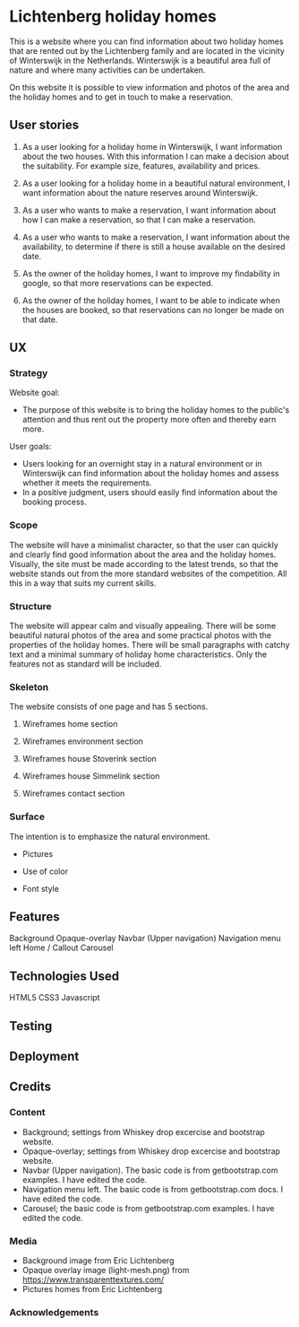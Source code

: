 # Lichtenberg holiday homes

This is a website where you can find information about two holiday homes that are rented out by the Lichtenberg family and are located in the vicinity of Winterswijk 
in the Netherlands. Winterswijk is a beautiful area full of nature and where many activities can be undertaken.

On this website it is possible to view information and photos of the area and the holiday homes and to get in touch to make a reservation. 

## User stories


1. As a user looking for a holiday home in Winterswijk, I want information about the two houses. With this information I can make a decision about the suitability.
For example size, features, availability and prices.

1. As a user looking for a holiday home in a beautiful natural environment, I want information about the nature reserves around Winterswijk.

1. As a user who wants to make a reservation, I want information about how I can make a reservation, so that I can make a reservation.

1. As a user who wants to make a reservation, I want information about the availability, to determine if there is still a house available on the desired date.

1. As the owner of the holiday homes, I want to improve my findability in google, so that more reservations can be expected.

1. As the owner of the holiday homes, I want to be able to indicate when the houses are booked, so that reservations can no longer be made on that date.



## UX

### Strategy

Website goal:

* The purpose of this website is to bring the holiday homes to the public's attention and thus rent out the property more often and thereby earn more. 

User goals:

* Users looking for an overnight stay in a natural environment or in Winterswijk can find information about the holiday homes and assess whether it meets the requirements.
* In a positive judgment, users should easily find information about the booking process. 

### Scope

The website will have a minimalist character, so that the user can quickly and clearly find good information about the area and the holiday homes.
Visually, the site must be made according to the latest trends, so that the website stands out from the more standard websites of the competition.
All this in a way that suits my current skills. 


### Structure

The website will appear calm and visually appealing. There will be some beautiful natural photos of the area and some practical photos with the
properties of the holiday homes. There will be small paragraphs with catchy text and a minimal summary of holiday home characteristics. Only the features not as
standard will be included. 

### Skeleton

The website consists of one page and has 5 sections.

1. Wireframes home section

1. Wireframes environment section

1. Wireframes house Stoverink section

1. Wireframes house Simmelink section

1. Wireframes contact section 

### Surface

The intention is to emphasize the natural environment.

* Pictures

* Use of color

* Font style 



## Features

Background
Opaque-overlay
Navbar (Upper navigation)
Navigation menu left
Home / Callout
Carousel

## Technologies Used

HTML5
CSS3
Javascript


## Testing


## Deployment


## Credits

### Content

* Background; settings from Whiskey drop excercise and bootstrap website.
* Opaque-overlay; settings from Whiskey drop excercise and bootstrap website.
* Navbar (Upper navigation). The basic code is from getbootstrap.com examples. I have edited the code.
* Navigation menu left. The basic code is from getbootstrap.com docs. I have edited the code.
* Carousel; the basic code is from getbootstrap.com examples. I have edited the code.


### Media

* Background image from Eric Lichtenberg
* Opaque overlay image (light-mesh.png) from https://www.transparenttextures.com/
* Pictures homes from Eric Lichtenberg



### Acknowledgements

